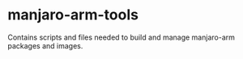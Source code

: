 # manjaro-arm-tools
Contains scripts and files needed to build and manage manjaro-arm packages and images.
